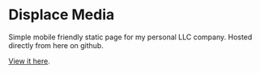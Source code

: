 # Displace Media

Simple mobile friendly static page for my personal LLC company. Hosted directly from here on github.

[View it here](https://displacemedia.com).
